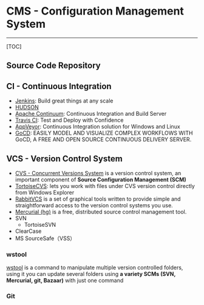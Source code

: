# CMS - Configuration Management System

-----

[TOC]

## Source Code Repository

## CI - Continuous Integration

* [Jenkins](https://jenkins.io/): Build great things at any scale
* [HUDSON](http://hudson-ci.org/)
* [Apache Continuum](http://continuum.apache.org/): Continuous Integration and Build Server
* [Travis CI](https://travis-ci.org/): Test and Deploy with Confidence
* [AppVeyor](https://www.appveyor.com/): Continuous Integration solution for Windows and Linux
* [GoCD](https://www.gocd.org/): EASILY MODEL AND VISUALIZE COMPLEX WORKFLOWS WITH GoCD, A FREE AND OPEN SOURCE CONTINUOUS DELIVERY SERVER.

## VCS - Version Control System

* [CVS - Concurrent Versions System](http://www.nongnu.org/cvs/) is a version control system, an important component of **Source Configuration Management (SCM)**
* [TortoiseCVS](http://www.tortoisecvs.org/): lets you work with files under CVS version control directly from Windows Explorer
* [RabbitVCS](http://rabbitvcs.org/) is a set of graphical tools written to provide simple and straightforward access to the version control systems you use.
* [Mercurial (hg)](https://www.mercurial-scm.org/) is a free, distributed source control management tool.
* SVN
  - TortoiseSVN
* ClearCase
* MS SourceSafe（VSS）

### wstool

[wstool](https://www.mankier.com/1/wstool) is a command to manipulate multiple version controlled folders, using it you can update several folders using **a variety SCMs (SVN, Mercurial, git, Bazaar)** with just one command

### Git
